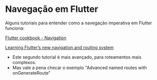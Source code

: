 # Navegação em Flutter

Alguns tutoriais para entender como a navegação imperativa em Flutter funciona:

[Flutter cookbook - Navigation](https://docs.flutter.dev/cookbook/navigation)

[Learning Flutter’s new navigation and routing system](https://medium.com/flutter/learning-flutters-new-navigation-and-routing-system-7c9068155ade)

* Este segundo tutorial é mais avançado, para roteamentos mais complexos.
* Mas vale a pena checar o exemplo "Advanced named routes with onGenerateRoute"
